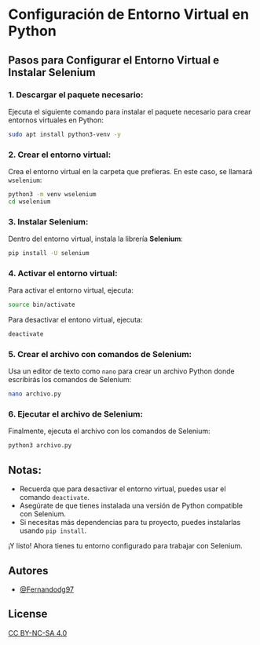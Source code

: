 # Configuración de Entorno Virtual en Python

## Pasos para Configurar el Entorno Virtual e Instalar Selenium

### 1. Descargar el paquete necesario:
Ejecuta el siguiente comando para instalar el paquete necesario para crear entornos virtuales en Python:

```bash
sudo apt install python3-venv -y
```

### 2. Crear el entorno virtual:
Crea el entorno virtual en la carpeta que prefieras. En este caso, se llamará `wselenium`:

```bash
python3 -m venv wselenium
cd wselenium
```

### 3. Instalar Selenium:
Dentro del entorno virtual, instala la librería **Selenium**:

```bash
pip install -U selenium
```

### 4. Activar el entorno virtual:
Para activar el entorno virtual, ejecuta:

```bash
source bin/activate
```

Para desactivar el entono virtual, ejecuta:
```bash
deactivate 
```

### 5. Crear el archivo con comandos de Selenium:
Usa un editor de texto como `nano` para crear un archivo Python donde escribirás los comandos de Selenium:

```bash
nano archivo.py
```

### 6. Ejecutar el archivo de Selenium:
Finalmente, ejecuta el archivo con los comandos de Selenium:

```bash
python3 archivo.py
```

## Notas:
- Recuerda que para desactivar el entorno virtual, puedes usar el comando `deactivate`.
- Asegúrate de que tienes instalada una versión de Python compatible con Selenium.
- Si necesitas más dependencias para tu proyecto, puedes instalarlas usando `pip install`.

¡Y listo! Ahora tienes tu entorno configurado para trabajar con Selenium.
## Autores

- [@Fernandodg97](https://github.com/Fernandodg97)


## License

[CC BY-NC-SA 4.0](https://creativecommons.org/licenses/by-nc-sa/4.0/deed.es)

